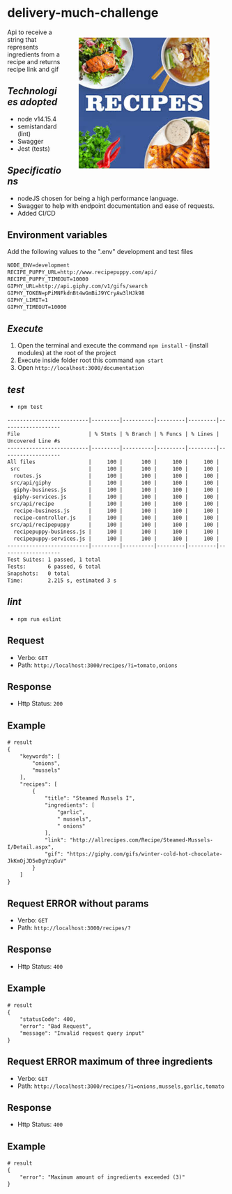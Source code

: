 # **delivery-much-challenge** <img src="./images/recipes.jpeg" align="right" width="300" style="padding: 40px">

Api to receive a string that represents ingredients from a recipe and returns recipe link and gif

## *Technologies adopted*
* node v14.15.4
* semistandard (lint)
* Swagger
* Jest (tests)

## *Specifications*
* nodeJS chosen for being a high performance language.
* Swagger to help with endpoint documentation and ease of requests.
* Added CI/CD

## Environment variables
Add the following values ​​to the ".env" development and test files
```
NODE_ENV=development
RECIPE_PUPPY_URL=http://www.recipepuppy.com/api/
RECIPE_PUPPY_TIMEOUT=10000
GIPHY_URL=http://api.giphy.com/v1/gifs/search
GIPHY_TOKEN=pPiMNFkdnBt4wGmBiJ9YCryAw3lHJk98
GIPHY_LIMIT=1
GIPHY_TIMEOUT=10000
```

## *Execute*
1. Open the terminal and execute the command `npm install` - (install modules) at the root of the project
2. Execute inside folder root this command `npm start`
3. Open `http://localhost:3000/documentation`

## *test*
* `npm test`
```
--------------------------|---------|----------|---------|---------|-------------------
File                      | % Stmts | % Branch | % Funcs | % Lines | Uncovered Line #s 
--------------------------|---------|----------|---------|---------|-------------------
All files                 |     100 |      100 |     100 |     100 |                   
 src                      |     100 |      100 |     100 |     100 |                   
  routes.js               |     100 |      100 |     100 |     100 |                   
 src/api/giphy            |     100 |      100 |     100 |     100 |                   
  giphy-business.js       |     100 |      100 |     100 |     100 |                   
  giphy-services.js       |     100 |      100 |     100 |     100 |                   
 src/api/recipe           |     100 |      100 |     100 |     100 |                   
  recipe-business.js      |     100 |      100 |     100 |     100 |                   
  recipe-controller.js    |     100 |      100 |     100 |     100 |                   
 src/api/recipepuppy      |     100 |      100 |     100 |     100 |                   
  recipepuppy-business.js |     100 |      100 |     100 |     100 |                   
  recipepuppy-services.js |     100 |      100 |     100 |     100 |                   
--------------------------|---------|----------|---------|---------|-------------------
Test Suites: 1 passed, 1 total
Tests:       6 passed, 6 total
Snapshots:   0 total
Time:        2.215 s, estimated 3 s
```

## *lint*
* `npm run eslint`

## Request  
* Verbo: `GET`  
* Path: `http://localhost:3000/recipes/?i=tomato,onions` 

## Response  
* Http Status: `200`

## Example 

```  
# result
{
    "keywords": [
        "onions",
        "mussels"
    ],
    "recipes": [
        {
            "title": "Steamed Mussels I",
            "ingredients": [
                "garlic",
                " mussels",
                " onions"
            ],
            "link": "http://allrecipes.com/Recipe/Steamed-Mussels-I/Detail.aspx",
            "gif": "https://giphy.com/gifs/winter-cold-hot-chocolate-JkKmOjJD5eDgYzqGuV"
        }
    ]
}
```

## Request ERROR without params
* Verbo: `GET`  
* Path: `http://localhost:3000/recipes/?` 

## Response  
* Http Status: `400`

## Example 

```  
# result
{
    "statusCode": 400,
    "error": "Bad Request",
    "message": "Invalid request query input"
}
```
## Request ERROR maximum of three ingredients
* Verbo: `GET`  
* Path: `http://localhost:3000/recipes/?i=onions,mussels,garlic,tomato` 

## Response  
* Http Status: `400`

## Example 

```  
# result
{
    "error": "Maximum amount of ingredients exceeded (3)"
}
```

